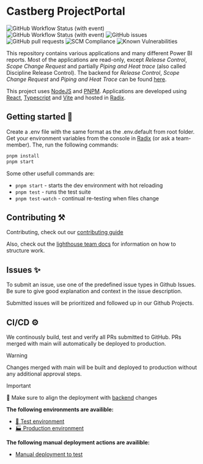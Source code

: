 # Castberg ProjectPortal

![GitHub Workflow Status (with event)](https://img.shields.io/github/actions/workflow/status/equinor/lighthouse-client/ci-build.yml?label=Prod%20deployment)
![GitHub Workflow Status (with event)](https://img.shields.io/github/actions/workflow/status/equinor/lighthouse-client/deploy-pr.yml?label=PR%20deployment)
![GitHub issues](https://img.shields.io/github/issues/equinor/lighthouse-client)
![GitHub pull requests](https://img.shields.io/github/issues-pr-raw/equinor/lighthouse-client)
![SCM Compliance](https://scm-compliance-api.radix.equinor.com/repos/equinor/lighthouse-client/badge)
![Known Vulnerabilities](https://snyk.io/test/github/equinor/lighthouse-client/badge.svg)

This repository contains various applications and many different Power BI reports. Most of the applications are read-only, except *Release Control*, *Scope Change Request* and partially *Piping and Heat trace* (also called Discipline Release Control). The backend for *Release Control*, *Scope Change Request* and *Piping and Heat Trace* can be found [here](https://github.com/equinor/lighthouse-scope-change-control-api).

This project uses [NodeJS](https://nodejs.org/en/) and [PNPM](https://pnpm.io/). Applications are developed using [React](https://react.dev/), [Typescript](https://www.typescriptlang.org/) and [Vite](https://vitejs.dev/) and hosted in [Radix](https://www.radix.equinor.com/).

## Getting started 🚀

Create a .env file with the same format as the .env.default from root folder. Get your environment variables from the console in [Radix](https://console.radix.equinor.com/applications/lighthouse-client/envs/dev/component/frontend) (or ask a team-member). The, run the following commands:

```bash
pnpm install
pnpm start
```

Some other usefull commands are:

- `pnpm start` - starts the dev environment with hot reloading
- `pnpm test` - runs the test suite
- `pnpm test-watch` - continual re-testing when files change

## Contributing ⚒️

Contributing, check out our [contributing guide](./CONTRIBUTING.md)

Also, check out the [lighthouse team docs](https://github.com/equinor/lighthouse-docs) for information on how to structure work.

## Issues ✨

To submit an issue, use one of the predefined issue types in Github Issues.
Be sure to give good explanation and context in the issue description.

Submitted issues will be prioritized and followed up in our Github Projects.

## CI/CD ⚙️

We continously build, test and verify all PRs submitted to GitHub.
PRs merged with main will automatically be deployed to production.

> [!WARNING]  
> Changes merged with main will be built and deployed to production without any additional approval steps.

> [!IMPORTANT]  
> 🚨 Make sure to align the deployment with [backend](https://github.com/equinor/lighthouse-scope-change-control-api) changes

**The following environments are availible:**

- [🧪 Test environment](https://jc.fusion.dev.equinor.com/)
- [🏭 Production environment](https://jc.fusion.equinor.com/)

**The following manual deployment actions are availible:**

- [Manual deployment to test](https://github.com/equinor/lighthouse-client/actions/workflows/deploy-pr.yml)
